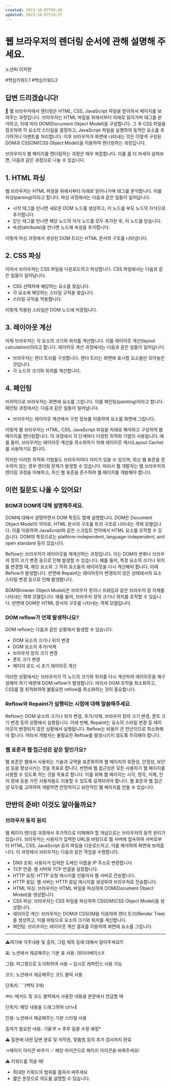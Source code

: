 ```yaml
---
created: 2023-10-07T09:26
updated: 2023-10-07T18:27
---
```

# 웹 브라우저의 렌더링 순서에 관해 설명해 주세요.

노션AI 이지현

#핵심키워드1 #핵심키워드2 

## **답변 드리겠습니다!**

<aside>
📌 웹 브라우저에서 렌더링은 HTML, CSS, JavaScript 파일을 받아와서 페이지를 보여주는 과정입니다. 브라우저는 HTML 파일을 위에서부터 아래로 읽어가며 태그를 분석하고, 이에 따라 DOM(Document Object Model)을 구성합니다. 그 후 CSS 파일을 참조하여 각 요소의 스타일을 결정하고, JavaScript 파일을 실행하여 동적인 요소를 추가하거나 이벤트를 처리합니다. 이후 브라우저가 화면에 나타내는 것은 이렇게 구성된 DOM과 CSSOM(CSS Object Model)을 이용하여 렌더링하는 과정입니다.

</aside>

브라우저가 웹 페이지를 렌더링하는 과정은 매우 복잡합니다. 이를 좀 더 자세히 살펴보면, 다음과 같은 과정으로 나눌 수 있습니다.

## 1. HTML 파싱

웹 브라우저는 HTML 파일을 위에서부터 아래로 읽어나가며 태그를 분석합니다. 이를 파싱(parsing)이라고 합니다. 파싱 과정에서는 다음과 같은 일들이 일어납니다.

- 시작 태그를 만나면 새로운 DOM 노드를 생성하고, 이 노드를 부모 노드의 자식으로 추가합니다.
- 닫는 태그를 만나면 해당 노드의 자식 노드를 모두 추가한 후, 이 노드를 닫습니다.
- 속성(attribute)을 만나면 노드에 속성을 추가합니다.

이렇게 파싱 과정에서 생성된 DOM 트리는 HTML 문서의 구조를 나타냅니다.

## 2. CSS 파싱

이어서 브라우저는 CSS 파일을 다운로드하고 파싱합니다. CSS 파일에서는 다음과 같은 일들이 일어납니다.

- CSS 선택자에 해당하는 요소를 찾습니다.
- 각 요소에 해당하는 스타일 규칙을 찾습니다.
- 스타일 규칙을 적용합니다.

이렇게 적용된 스타일은 DOM 노드에 저장됩니다.

## 3. 레이아웃 계산

이제 브라우저는 각 요소의 크기와 위치를 계산합니다. 이를 레이아웃 계산(layout calculation)이라고 합니다. 레이아웃 계산 과정에서는 다음과 같은 일들이 일어납니다.

- 브라우저는 렌더 트리를 구성합니다. 렌더 트리는 화면에 표시할 요소들만 모아놓은 것입니다.
- 각 노드의 크기와 위치를 계산합니다.

## 4. 페인팅

마지막으로 브라우저는 화면에 요소를 그립니다. 이를 페인팅(painting)이라고 합니다. 페인팅 과정에서는 다음과 같은 일들이 일어납니다.

- 브라우저는 레이아웃 계산에서 구한 정보를 이용하여 요소를 화면에 그립니다.

이렇게 웹 브라우저는 HTML, CSS, JavaScript 파일을 차례로 해석하고 구성하여 웹 페이지를 렌더링합니다. 이 과정에서 각 단계마다 다양한 최적화 기법이 사용됩니다. 예를 들어, 브라우저는 레이아웃 계산을 최소화하기 위해 레이아웃 캐시(Layout Cache)를 사용하기도 합니다.

하지만 이러한 최적화 기법들도 브라우저마다 차이가 있을 수 있으며, 최신 웹 표준을 준수하지 않는 경우 렌더링 문제가 발생할 수 있습니다. 따라서 웹 개발자는 웹 브라우저의 렌더링 과정을 이해하고, 최신 웹 표준을 준수하여 웹 페이지를 개발해야 합니다.

## **이런 질문도 나올 수 있어요!**

### BOM과 DOM에 대해 설명해주세요.

DOM에 대해서 설명하면서 DOM 특징도 함께 설명합니다. DOM은 Document Object Model의 약자로, HTML 문서의 구조를 트리 구조로 나타내는 객체 모델입니다. 이를 이용하여 JavaScript와 같은 스크립트 언어에서 HTML 요소를 조작할 수 있습니다. DOM의 특징으로는 platform-independent, language-independent, and open standard 등이 있습니다.

Reflow는 브라우저가 레이아웃을 재계산하는 과정입니다. 이는 DOM의 변화나 브라우저 창의 크기 변경 등으로 인해 발생할 수 있습니다. 예를 들어, 특정 요소의 크기나 위치를 변경할 때, 해당 요소와 그 하위 요소들의 레이아웃을 다시 계산해야 합니다. 이때 Reflow가 발생합니다. 반면에 Repaint는 레이아웃이 변경되지 않은 상태에서의 요소 스타일 변경 등으로 인해 발생합니다.

BOM(Browser Object Model)은 브라우저 창이나 프레임과 같은 브라우저 창 자체를 나타내는 객체 모델입니다. 예를 들어, 브라우저 창의 크기나 위치를 조작할 수 있습니다. 반면에 DOM은 HTML 문서의 구조를 나타내는 객체 모델입니다.

### DOM reflow가 언제 발생하나요?

DOM reflow는 다음과 같은 상황에서 발생할 수 있습니다.

- DOM 요소의 크기나 위치 변경
- DOM 요소의 추가/삭제
- 브라우저 창의 크기 변경
- 폰트 크기 변경
- 페이지 로드 시 초기 레이아웃 계산

이러한 상황에서는 브라우저가 각 노드의 크기와 위치를 다시 계산하여 레이아웃을 재구성해야 하기 때문에 DOM reflow가 발생합니다. 따라서 DOM 조작을 최소화하고, CSS를 잘 최적화하여 불필요한 reflow를 최소화하는 것이 중요합니다.

### Reflow와 Repaint가 실행되는 시점에 대해 말씀해주세요.

Reflow는 DOM 요소의 크기나 위치 변경, 추가/삭제, 브라우저 창의 크기 변경, 폰트 크기 변경 등의 상황에서 실행됩니다. 이에 반해, Repaint는 요소의 스타일 변경 등 레이아웃이 변경되지 않은 상황에서 실행됩니다. Reflow는 비용이 큰 연산이므로 최소화해야 합니다. 따라서 개발자는 불필요한 Reflow를 발생시키지 않도록 주의해야 합니다.

### 웹 표준과 웹 접근성은 같은 말인가요?

웹 표준은 웹에서 사용되는 기술과 규약을 표준화하여 웹 페이지의 호환성, 안정성, 보안성 등을 향상시키는 것을 목표로 합니다. 반면에 웹 접근성은 모든 사용자가 웹 페이지를 사용할 수 있도록 하는 것을 목표로 합니다. 이를 위해 웹 페이지는 시각, 청각, 지체, 인지 장애 등을 가진 사용자들도 이용할 수 있도록 설계되어야 합니다. 웹 표준과 웹 접근성 모두를 고려하여 개발하면 안정적이고 보안적인 웹 페이지를 만들 수 있습니다.

## **만반의 준비! 이것도 알아둘까요?**

### 브라우저 동작 원리

웹 페이지 렌더링 과정에서 추가적으로 이해해야 할 개념으로는 브라우저의 동작 원리가 있습니다. 브라우저는 사용자가 입력한 URL을 바탕으로 웹 서버에 접속하여 서버로부터 HTML, CSS, JavaScript 등의 파일을 다운로드하고, 이를 해석하여 화면에 보여줍니다. 이 과정에서 브라우저는 다음과 같은 작업을 수행합니다.

- DNS 조회: 사용자가 입력한 도메인 이름을 IP 주소로 변환합니다.
- TCP 연결: 웹 서버와 TCP 연결을 설정합니다.
- HTTP 요청: HTTP 요청 메시지를 만들어서 웹 서버로 전송합니다.
- HTTP 응답: 웹 서버는 HTTP 응답 메시지를 생성하여 브라우저로 전송합니다.
- HTML 파싱: 브라우저는 HTML 파일을 파싱하여 DOM(Document Object Model)을 생성합니다.
- CSS 파싱: 브라우저는 CSS 파일을 파싱하여 CSSOM(CSS Object Model)을 생성합니다.
- 레이아웃 계산: 브라우저는 DOM과 CSSOM을 이용하여 렌더 트리(Render Tree)를 생성하고, 이를 바탕으로 요소의 크기와 위치를 계산합니다.
- 페인팅: 브라우저는 레이아웃 계산 결과를 이용하여 화면에 요소를 그립니다.

---

⚠️여기에 각주내용 및 출처, 그림 제목 등에 대해서 달아주세요!!!

표: 노션에서 제공해주는 기본 표 사용. 데이터베이스X

그림: 피그잼으로 도식화하여 사용 ~ 임시로 레퍼런스 사용 가능

코드: 노션에서 제공해주는 코드 블럭 사용 

단축키: ```(백틱 3개)

`백틱`: 메서드 및 코드 블럭에서 사용한 내용을 본문에서 언급할 때 

단축키: 해당 내용을 드래그하여 ctrl+E

인용: 노션에서 제공해주는 기본 스타일 사용

출처가 필요한 내용: *기울게* → 추후 일괄 수정 예정*

⚠️ 질문에 대한 답변 완료 및 저작권, 맞춤법 등의 추가 검사까지 완료

→페이지 아이콘 바꾸기 ✅ 해당 아이콘으로 페이지 아이콘을 바꿔주세요!

⚠️ 키워드를 적을 때!

- 최대한 키워드의 범위를 좁혀서 써주세요
- 짧은 문장으로 의도를 설명할  수 있습니다.